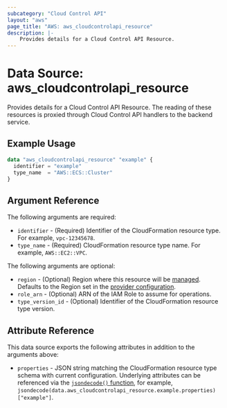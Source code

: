 ```yaml
---
subcategory: "Cloud Control API"
layout: "aws"
page_title: "AWS: aws_cloudcontrolapi_resource"
description: |-
    Provides details for a Cloud Control API Resource.
---
```


# Data Source: aws_cloudcontrolapi_resource

Provides details for a Cloud Control API Resource. The reading of these resources is proxied through Cloud Control API handlers to the backend service.

## Example Usage

```terraform
data "aws_cloudcontrolapi_resource" "example" {
  identifier = "example"
  type_name  = "AWS::ECS::Cluster"
}
```

## Argument Reference

The following arguments are required:

* `identifier` - (Required) Identifier of the CloudFormation resource type. For example, `vpc-12345678`.
* `type_name` - (Required) CloudFormation resource type name. For example, `AWS::EC2::VPC`.

The following arguments are optional:

* `region` - (Optional) Region where this resource will be [managed](https://docs.aws.amazon.com/general/latest/gr/rande.html#regional-endpoints). Defaults to the Region set in the [provider configuration](https://registry.terraform.io/providers/hashicorp/aws/latest/docs#aws-configuration-reference).
* `role_arn` - (Optional) ARN of the IAM Role to assume for operations.
* `type_version_id` - (Optional) Identifier of the CloudFormation resource type version.

## Attribute Reference

This data source exports the following attributes in addition to the arguments above:

* `properties` - JSON string matching the CloudFormation resource type schema with current configuration. Underlying attributes can be referenced via the [`jsondecode()` function](https://www.terraform.io/docs/language/functions/jsondecode.html), for example, `jsondecode(data.aws_cloudcontrolapi_resource.example.properties)["example"]`.

